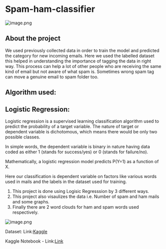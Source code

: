 # Spam-ham-classifier
![image.png](https://miro.medium.com/max/324/1*9vX9GriIxB3yRXYtoEiy8w.jpeg)

## About the project
We used previously collected data in order to train the model and predicted the category for new incoming emails. 
Here we used the labelled dataset this helped in understanding the importance of tagging the data in right way.
This process can help a lot of other people who are receiving the same kind of email but not aware of what spam is. Sometimes wrong spam tag can move a genuine email to spam folder too.

## Algorithm used:
## Logistic Regression:

Logistic regression is a supervised learning classification algorithm used to predict the probability of a target variable. The nature of target or dependent variable is dichotomous, which means there would be only two possible classes.

In simple words, the dependent variable is binary in nature having data coded as either 1 (stands for success/yes) or 0 (stands for failure/no).

Mathematically, a logistic regression model predicts P(Y=1) as a function of X. 

Here our classification is dependent variable on factors like various words used in mails and the labels in the dataset used for training.

1. This project is done using Logisic Regresssion by 3 different ways.
2. This project also visaulizes the data i.e. Number of spam and ham mails and some graphs.
3. Finally there are 2 word clouds for ham and spam words used respectively.

![image.png](https://miro.medium.com/max/1280/1*OUOB_YF41M-O4GgZH_F2rw.png)

Dataset: Link:[Kaggle](https://www.kaggle.com/uciml/sms-spam-collection-dataset) 

Kaggle Notebook - Link:[Link](https://www.kaggle.com/harsitamav123/spam-ham)
